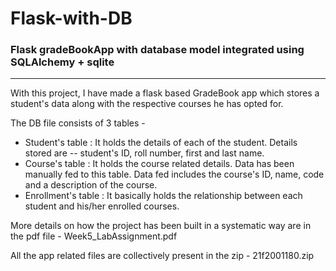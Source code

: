 # Flask-with-DB
### Flask gradeBookApp with database model integrated using SQLAlchemy + sqlite
--------

With this project, I have made a flask based GradeBook app which stores a student's data along with the respective courses he has opted for.

The DB file consists of 3 tables - 
  - Student's table : It holds the details of each of the student. Details stored are -- student's ID, roll number, first and last name.
  - Course's table : It holds the course related details. Data has been manually fed to this table. Data fed includes the course's ID, name, code and a description of the course.
  - Enrollment's table : It basically holds the relationship between each student and his/her enrolled courses.
 
More details on how the project has been built in a systematic way are in the pdf file - Week5_LabAssignment.pdf

All the app related files are collectively present in the zip - 21f2001180.zip
